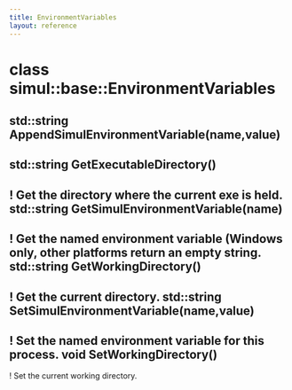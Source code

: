 ```yaml
---
title: EnvironmentVariables
layout: reference
---
```

class simul::base::EnvironmentVariables
===
std::string AppendSimulEnvironmentVariable(name,value)
------

std::string GetExecutableDirectory()
------

! Get the directory where the current exe is held.
std::string GetSimulEnvironmentVariable(name)
------

! Get the named environment variable (Windows only, other platforms return an empty string.
std::string GetWorkingDirectory()
------

! Get the current directory.
std::string SetSimulEnvironmentVariable(name,value)
------

! Set the named environment variable for this process.
void SetWorkingDirectory()
------

! Set the current working directory.
